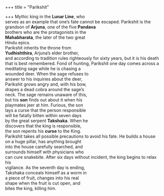 +++
title = "Parikshit"

+++
Mythic king in the **Lunar Line**, who  
serves as an example that one’s fate cannot be escaped. Parikshit is the grandson of **Arjuna**, one of the five **Pandava**  
brothers who are the protagonists in the  
**Mahabharata**, the later of the two great  
Hindu epics.  
Parikshit inherits the throne from  
**Yudhishthira**, Arjuna’s elder brother,  
and according to tradition rules righteously for sixty years, but it is his death  
that is best remembered. Fond of hunting, Parikshit one day comes across a  
meditating sage while he is chasing a  
wounded deer. When the sage refuses to  
answer to his inquiries about the deer,  
Parikshit grows angry and, with his bow,  
drapes a dead cobra around the sage’s  
neck. The sage remains unaware of this,  
but his **son** finds out about it when his  
playmates jeer at him. Furious, the son  
lays a curse that the person responsible  
will be fatally bitten within seven days  
by the great serpent **Takshaka**. When he  
discovers that the king is responsible,  
the son repents his **curse** to the King.  
Parikshit takes all possible precautions to avoid his fate. He builds a house  
on a huge pillar, has anything brought  
into the house carefully searched, and  
surrounds himself with physicians who  
can cure snakebite. After six days without incident, the king begins to relax his  
vigilance. As the seventh day is ending,  
Takshaka conceals himself as a worm in  
a piece of fruit, changes into his real  
shape when the fruit is cut open, and  
bites the king, killing him.
